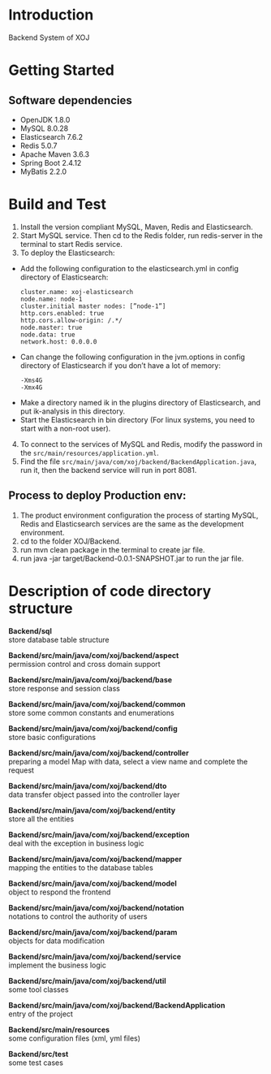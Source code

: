 # Introduction 
Backend System of XOJ

# Getting Started
<!-- 1.	Installation process -->
## Software dependencies
- OpenJDK 1.8.0
- MySQL 8.0.28
- Elasticsearch 7.6.2
- Redis 5.0.7
- Apache Maven 3.6.3
- Spring Boot 2.4.12
- MyBatis 2.2.0
<!-- 3.	Latest releases
4.	API references -->

# Build and Test
1. Install the version compliant MySQL, Maven, Redis and Elasticsearch.
2. Start MySQL service. Then cd to the Redis folder, run redis-server in the terminal to start Redis service.
3. To deploy the Elasticsearch:
- Add the following configuration to the elasticsearch.yml in config directory of Elasticsearch:
    ```
    cluster.name: xoj-elasticsearch
    node.name: node-1
    cluster.initial master nodes: [”node-1”]
    http.cors.enabled: true
    http.cors.allow-origin: /.*/
    node.master: true
    node.data: true
    network.host: 0.0.0.0
    ```
- Can change the following configuration in the jvm.options in config directory of Elasticsearch if you don’t have a lot of memory:
    ```
    -Xms4G
    -Xmx4G
    ```
- Make a directory named ik in the plugins directory of Elasticsearch, and put ik-analysis in this directory.
- Start the Elasticsearch in bin directory (For linux systems, you need to start with a non-root user).
4. To connect to the services of MySQL and Redis, modify the password in the ```src/main/resources/application.yml```.
5. Find the file ```src/main/java/com/xoj/backend/BackendApplication.java```, run it, then the backend service will run in port 8081.

## Process to deploy Production env:
1. The product environment configuration the process of starting MySQL, Redis
and Elasticsearch services are the same as the development environment.
2. cd to the folder XOJ/Backend.
3. run mvn clean package in the terminal to create jar file.
4. run java -jar target/Backend-0.0.1-SNAPSHOT.jar to run the jar file.

<!-- # Contribute
TODO: Explain how other users and developers can contribute to make your code better. 

If you want to learn more about creating good readme files then refer the following [guidelines](https://docs.microsoft.com/en-us/azure/devops/repos/git/create-a-readme?view=azure-devops). You can also seek inspiration from the below readme files:
- [ASP.NET Core](https://github.com/aspnet/Home)
- [Visual Studio Code](https://github.com/Microsoft/vscode)
- [Chakra Core](https://github.com/Microsoft/ChakraCore) -->

# Description of code directory structure
**Backend/sql**    
store database table structure

**Backend/src/main/java/com/xoj/backend/aspect**   
permission control and cross domain support

**Backend/src/main/java/com/xoj/backend/base**   
store response and session class

**Backend/src/main/java/com/xoj/backend/common**      
store some common constants and enumerations   

**Backend/src/main/java/com/xoj/backend/config**     
store basic configurations

**Backend/src/main/java/com/xoj/backend/controller**     
preparing a model Map with data, select a view name and complete the request

**Backend/src/main/java/com/xoj/backend/dto**      
data transfer object passed into the controller layer

**Backend/src/main/java/com/xoj/backend/entity**   
store all the entities

**Backend/src/main/java/com/xoj/backend/exception**  
deal with the exception in business logic

**Backend/src/main/java/com/xoj/backend/mapper**   
mapping the entities to the database tables

**Backend/src/main/java/com/xoj/backend/model**   
object to respond the frontend

**Backend/src/main/java/com/xoj/backend/notation**  
notations to control the authority of users

**Backend/src/main/java/com/xoj/backend/param**  
objects for data modification

**Backend/src/main/java/com/xoj/backend/service**      
implement the business logic

**Backend/src/main/java/com/xoj/backend/util**  
some tool classes

**Backend/src/main/java/com/xoj/backend/BackendApplication**   
entry of the project

**Backend/src/main/resources**   
some configuration files (xml, yml files)

**Backend/src/test**   
some test cases
